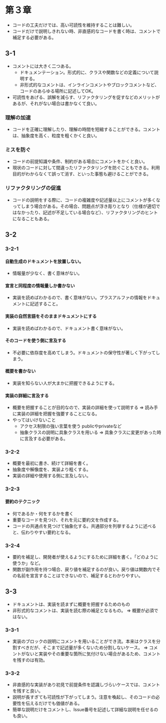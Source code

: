 # 第３章
- コードの工夫だけでは、高い可読性を維持することは難しい。
- コードだけで説明しきれない時、非直感的なコードを書く時は、コメントで補足する必要がある。
## 3-1
- コメントには大きく二つある。
  - ドキュメンテーション。形式的に、クラスや関数などの定義について説明する。
  - 非形式的なコメントは、インラインコメントやブロックコメントなど、コードのあらゆる場所に記述してOK。
- 可読性をあげる、誤解を減らす、リファクタリングを促すなどのメリットがあるが、それがない場合は書かなくて良い。
### 理解の加速
- コードを正確に理解したり、理解の時間を短縮することができる。コメントは、抽象度を高く、粒度を粗くかくと良い。
### ミスを防ぐ
- コードの前提知識や条件、制約がある場合にコメントをかくと良い。
- 現状のコードに対して間違ったリファクタリングを防ぐこともできる。利用目的がわからなくて誤って消す、といった事態も避けることができる。
### リファクタリングの促進
- コードの説明をする際に、コードの複雑度や記述量以上にコメントが多くなってしまう場合がある。その場合、問題点が浮き彫りとなり（仕様が適切ではなかったり、記述が不足している場合など）、リファクタリングのヒントになることもある。
## 3-2
### 3-2-1
#### 自動生成のドキュメントを放置しない。
- 情報量が少なく、書く意味がない。
#### 宣言と同程度の情報量しか書かない
- 実装を読めばわかるので、書く意味がない。プラスアルファの情報をドキュメントに記述すること。
#### 実装の自然言語をそのままドキュメントにする
- 実装を読めばわかるので、ドキュメント書く意味がない。
#### そのコードを使う側に言及する
- 不必要に依存度を高めてしまう。ドキュメントの保守性が著しく下がってしまう。
#### 概要を書かない
- 実装を知らない人が大まかに把握できるようにする。
#### 実装の詳細に言及する
- 概要を把握することが目的なので、実装の詳細を使って説明する => 読み手に実装の詳細を把握を強要することになる。
- やってはいけないこと
  - アクセス制限の強い言葉を使う publicやprivateなど
  - 抽象クラスの説明に具象クラスを用いる => 具象クラスに変更があった時に言及する必要がある。
### 3-2-2
- 概要を最初に書き、続けて詳細を書く。
- 抽象度や解像度を、実装より粗くする。
- 実装の詳細や使用する側に言及しない。
### 3-2-3
#### 要約のテクニック
- 何であるか・何をするかを書く
- 重要なコードを見つけ、それを元に要約文を作成する。
- コードの共通点を見つけて抽象化する。共通部分を列挙するように述べると、伝わりやすい要約となる。
### 3-2-4
- 要約を補足し、開発者が使えるようにするために詳細を書く。「どのように使うか」など。
- 関数が副作用を持つ場合、戻り値を補足するのが良い。戻り値は関数内でその名前を宣言することはできないので、補足するとわかりやすい。
## 3-3
- ドキュメントは、実装を読まずに概要を把握するためのもの
- 非形式的なコメントは、実装を読む際の補足となるもの。 => 概要が必須ではない。
### 3-3-1
- 実装のブロックの説明にコメントを用いることができ流。本来はクラスを分割すべきだが、そこまで記述量が多くないため分割しないケース。
=> コメントがないと実装やその重要な箇所に気付けない場合があるため、コメントを残すのは有効。
### 3-3-2
- 非直感的な実装があり初見で前提条件を認識しづらいケースでは、コメントを残すと良い。
- 説明が長すぎても可読性が下がってしまう。注意を喚起し、そのコードの必要性を伝えるだけでも価値がある。
- 簡単な説明だけをコメントし、Issue番号を記述して詳細な説明を任せるのも良い。